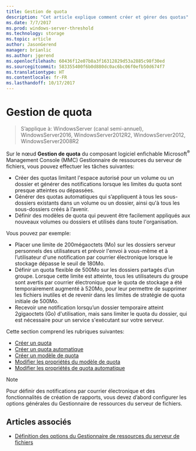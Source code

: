 ```yaml
---
title: Gestion de quota
description: "Cet article explique comment créer et gérer des quotas"
ms.date: 7/7/2017
ms.prod: windows-server-threshold
ms.technology: storage
ms.topic: article
author: JasonGerend
manager: brianlic
ms.author: jgerend
ms.openlocfilehash: 60436f12e07b8a3f16312829d53a2885c98f30ed
ms.sourcegitcommit: 583355400f6b0d880dc0ac6bc06f0efb50d674f7
ms.translationtype: HT
ms.contentlocale: fr-FR
ms.lasthandoff: 10/17/2017
---
```

# <a name="quota-management"></a>Gestion de quota

> S’applique à: WindowsServer (canal semi-annuel), WindowsServer2016, WindowsServer2012R2, WindowsServer2012, WindowsServer2008R2

Sur le nœud **Gestion de quota** du composant logiciel enfichable Microsoft<sup>®</sup> Management Console (MMC) Gestionnaire de ressources du serveur de fichiers, vous pouvez effectuer les tâches suivantes:

-   Créer des quotas limitant l'espace autorisé pour un volume ou un dossier et générer des notifications lorsque les limites du quota sont presque atteintes ou dépassées.
-   Générer des quotas automatiques qui s’appliquent à tous les sous-dossiers existants dans un volume ou un dossier, ainsi qu'à tous les sous-dossiers créés à l’avenir.
-   Définir des modèles de quota qui peuvent être facilement appliqués aux nouveaux volumes ou dossiers et utilisés dans toute l'organisation.

Vous pouvez par exemple:

-   Placer une limite de 200mégaoctets (Mo) sur les dossiers serveur personnels des utilisateurs et prévoir l'envoi à vous-même et à l’utilisateur d'une notification par courrier électronique lorsque le stockage dépasse le seuil de 180Mo.
-   Définir un quota flexible de 500Mo sur les dossiers partagés d’un groupe. Lorsque cette limite est atteinte, tous les utilisateurs du groupe sont avertis par courrier électronique que le quota de stockage a été temporairement augmenté à 520Mo, pour leur permettre de supprimer les fichiers inutiles et de revenir dans les limites de stratégie de quota initiale de 500Mo.
-   Recevoir une notification lorsqu’un dossier temporaire atteint 2gigaoctets (Go) d'utilisation, mais sans limiter le quota du dossier, qui est nécessaire pour un service s'exécutant sur votre serveur.

Cette section comprend les rubriques suivantes:

-   [Créer un quota](create-quota.md)
-   [Créer un quota automatique](create-auto-apply-quota.md)
-   [Créer un modèle de quota](create-quota-template.md)
-   [Modifier les propriétés du modèle de quota](edit-quota-template-properties.md)
-   [Modifier les propriétés de quota automatique](edit-auto-apply-quota-properties.md)

> [!Note]
> Pour définir des notifications par courrier électronique et des fonctionnalités de création de rapports, vous devez d’abord configurer les options générales du Gestionnaire de ressources du serveur de fichiers.

## <a name="see-also"></a>Articles associés

-   [Définition des options du Gestionnaire de ressources du serveur de fichiers](setting-file-server-resource-manager-options.md)


